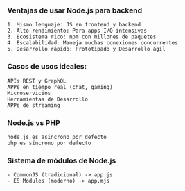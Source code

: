 ### Ventajas de usar Node.js para backend

    1. Mismo lenguaje: JS en frontend y backend
    2. Alto rendimiento: Para apps I/O intensivas
    3. Ecosistema rico: npm con millones de paquetes
    4. Escalabilidad: Maneja muchas conexiones concurrentes
    5. Desarrollo rápido: Prototipado y Desarrollo ágil

### Casos de usos ideales:

    APIs REST y GraphQL
    APPs en tiempo real (chat, gaming)
    Microservicios
    Herramientas de Desarrollo
    APPs de streaming


### Node.js vs PHP
    node.js es asíncrono por defecto
    php es síncrono por defecto



### Sistema de módulos de Node.js
    - CommonJS (tradicional) -> app.js
    - ES Modules (moderno) -> app.mjs
